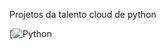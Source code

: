 Projetos da talento cloud de python 

[![Python](https://img.shields.io/badge/Python-3776AB?style=for-the-badge&logo=python&logoColor=white)
